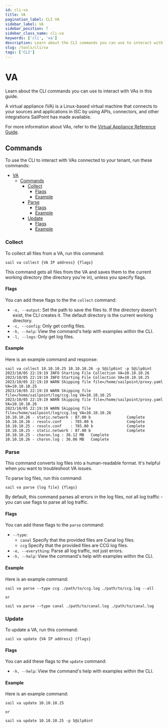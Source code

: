 ```yaml
---
id: cli-va
title: VA 
pagination_label: CLI VA
sidebar_label: VA
sidebar_position: 7
sidebar_class_name: cli-va
keywords: ['cli', 'va']
description: Learn about the CLI commands you can use to interact with VAs in this guide. 
slug: /tools/cli/va
tags: ['CLI']
---
```

# VA

Learn about the CLI commands you can use to interact with VAs in this guide. 

A virtual appliance (VA) is a Linux-based virtual machine that connects to your sources and applications in ISC by using APIs, connectors, and other integrations SailPoint has made available. 

For more information about VAs, refer to the [Virtual Appliance Reference Guide](https://community.sailpoint.com/t5/IdentityNow-Connectors/Virtual-Appliance-Reference-Guide/ta-p/74641?_ga=2.265747530.43742715.1681135659-1245631791.1680185785&_gl=1*1bevvkq*_ga*MTI0NTYzMTc5MS4xNjgwMTg1Nzg1*_ga_SS72Z4HXJM*MTY4MTMwOTc1MC4yOS4xLjE2ODEzMDk5MzkuMjguMC4w). 

## Commands

To use the CLI to interact with VAs connected to your tenant, run these commands: 
- [VA](#va)
  - [Commands](#commands)
    - [Collect](#collect)
      - [Flags](#flags)
      - [Example](#example)
    - [Parse](#parse)
      - [Flags](#flags-1)
      - [Example](#example-1)
    - [Update](#update)
      - [Flags](#flags-2)
      - [Example](#example-2)

### Collect 

To collect all files from a VA, run this command: 

```shell
sail va collect {VA IP address} {flags}
``` 

This command gets all files from the VA and saves them to the current working directory (the directory you're in), unless you specify flags. 

#### Flags

You can add these flags to the the `collect` command: 
- `-o, --output`: Set the path to save the files to. If the directory doesn't exist, the CLI creates it. The default directory is the current working directory. 
- `-c, --config`: Only get config files. 
- `-h, --help`: View the command's help with examples within the CLI.
- `-l, --logs`: Only get log files. 

#### Example

Here is an example command and response: 

```shell
sail va collect 10.10.10.25 10.10.10.26 -p S@ilp0int -p S@ilp0int                                
2023/10/05 22:19:19 INFO Starting File Collection VA=10.10.10.26
2023/10/05 22:19:19 INFO Starting File Collection VA=10.10.10.25
2023/10/05 22:19:19 WARN Skipping file file=/home/sailpoint/proxy.yaml VA=10.10.10.25
2023/10/05 22:19:19 WARN Skipping file file=/home/sailpoint/log/ccg.log VA=10.10.10.25
2023/10/05 22:19:19 WARN Skipping file file=/home/sailpoint/proxy.yaml VA=10.10.10.26
2023/10/05 22:19:19 WARN Skipping file file=/home/sailpoint/log/ccg.log VA=10.10.10.26
10.10.10.26 - static.network : 87.00 b                Complete
10.10.10.26 - resolv.conf    : 785.00 b               Complete
10.10.10.25 - resolv.conf    : 785.00 b               Complete
10.10.10.25 - static.network : 87.00 b                Complete
10.10.10.25 - charon.log : 36.12 MB   Complete
10.10.10.26 - charon.log : 36.06 MB   Complete
```

### Parse

This command converts log files into a human-readable format. It's helpful when you want to troubleshoot VA issues. 

To parse log files, run this command: 

```shell
sail va parse {log file} {flags}
```

By default, this command parses all errors in the log files, not all log traffic - you can use flags to parse all log traffic. 

#### Flags

You can add these flags to the `parse` command: 
- `--type`: 
  - `canal` Specify that the provided files are Canal log files.
  - `ccg` Specify that the provided files are CCG log files. 
- `-e, --everything`: Parse all log traffic, not just errors. 
- `-h, --help`: View the command's help with examples within the CLI. 

#### Example

Here is an example command: 

```shell
sail va parse --type ccg ./path/to/ccg.log ./path/to/ccg.log --all

or 

sail va parse --type canal ./path/to/canal.log ./path/to/canal.log 
```

### Update

To update a VA, run this command: 

```shell
sail va update {VA IP address} {flags}
```

#### Flags

You can add these flags to the `update` command:
- `-h, --help`: View the command's help with examples within the CLI.

#### Example

Here is an example command: 

```shell
sail va update 10.10.10.25

or 

sail va update 10.10.10.25 -p S@ilp0int
```
